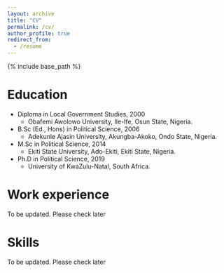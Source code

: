 ```yaml
---
layout: archive
title: "CV"
permalink: /cv/
author_profile: true
redirect_from:
  - /resume
---
```


{% include base_path %}

Education
======
* Diploma in Local Government Studies, 2000
  * Obafemi Awolowo University, Ile-Ife, Osun State, Nigeria.  
* B.Sc (Ed., Hons) in Political Science, 2006 
  * Adekunle Ajasin University, Akungba-Akoko, Ondo State, Nigeria.
* M.Sc in Political Science, 2014
  * Ekiti State University, Ado-Ekiti, Ekiti State, Nigeria.
* Ph.D in Political Science, 2019
  * University of KwaZulu-Natal, South Africa.
  

Work experience
======
To be updated. Please check later
<!-- 
* Summer 2015: Research Assistant
  * Github University
  * Duties included: Tagging issues
  * Supervisor: Professor Git

* Fall 2015: Research Assistant
  * Github University
  * Duties included: Merging pull requests
  * Supervisor: Professor Hub
-->
  
Skills
======
To be updated. Please check later
<!--
* Skill 1
* Skill 2
  * Sub-skill 2.1
  * Sub-skill 2.2
  * Sub-skill 2.3
* Skill 3


Publications
======
  <ul>{% for post in site.publications %}
    {% include archive-single-cv.html %}
  {% endfor %}</ul>
  
Talks
======
  <ul>{% for post in site.talks %}
    {% include archive-single-talk-cv.html %}
  {% endfor %}</ul>
  
Teaching
======
  <ul>{% for post in site.teaching %}
    {% include archive-single-cv.html %}
  {% endfor %}</ul>
  
Service and leadership
======
* Currently signed in to 43 different slack teams
-->